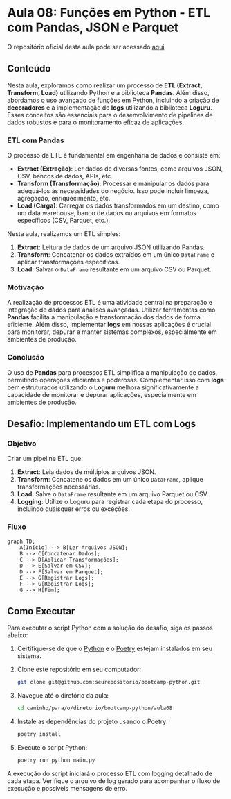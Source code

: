 # Aula 08: Funções em Python - ETL com Pandas, JSON e Parquet

O repositório oficial desta aula pode ser acessado [aqui](https://github.com/lvgalvao/data-engineering-roadmap/tree/main/Bootcamp%20-%20Python%20para%20dados/aula08).

## Conteúdo

Nesta aula, exploramos como realizar um processo de **ETL (Extract, Transform, Load)** utilizando Python e a biblioteca **Pandas**. Além disso, abordamos o uso avançado de funções em Python, incluindo a criação de **decoradores** e a implementação de **logs** utilizando a biblioteca **Loguru**. Esses conceitos são essenciais para o desenvolvimento de pipelines de dados robustos e para o monitoramento eficaz de aplicações.

### ETL com Pandas

O processo de ETL é fundamental em engenharia de dados e consiste em:

- **Extract (Extração)**: Ler dados de diversas fontes, como arquivos JSON, CSV, bancos de dados, APIs, etc.
- **Transform (Transformação)**: Processar e manipular os dados para adequá-los às necessidades do negócio. Isso pode incluir limpeza, agregação, enriquecimento, etc.
- **Load (Carga)**: Carregar os dados transformados em um destino, como um data warehouse, banco de dados ou arquivos em formatos específicos (CSV, Parquet, etc.).

Nesta aula, realizamos um ETL simples:

1. **Extract**: Leitura de dados de um arquivo JSON utilizando Pandas.
2. **Transform**: Concatenar os dados extraídos em um único `DataFrame` e aplicar transformações específicas.
3. **Load**: Salvar o `DataFrame` resultante em um arquivo CSV ou Parquet.

### Motivação

A realização de processos ETL é uma atividade central na preparação e integração de dados para análises avançadas. Utilizar ferramentas como **Pandas** facilita a manipulação e transformação dos dados de forma eficiente. Além disso, implementar **logs** em nossas aplicações é crucial para monitorar, depurar e manter sistemas complexos, especialmente em ambientes de produção.

### Conclusão

O uso de **Pandas** para processos ETL simplifica a manipulação de dados, permitindo operações eficientes e poderosas. Complementar isso com **logs** bem estruturados utilizando o **Loguru** melhora significativamente a capacidade de monitorar e depurar aplicações, especialmente em ambientes de produção.

## Desafio: Implementando um ETL com Logs

### Objetivo

Criar um pipeline ETL que:

1. **Extract**: Leia dados de múltiplos arquivos JSON.
2. **Transform**: Concatene os dados em um único `DataFrame`, aplique transformações necessárias.
3. **Load**: Salve o `DataFrame` resultante em um arquivo Parquet ou CSV.
4. **Logging**: Utilize o Loguru para registrar cada etapa do processo, incluindo quaisquer erros ou exceções.

### Fluxo

```mermaid
graph TD;
    A[Início] --> B[Ler Arquivos JSON];
    B --> C[Concatenar Dados];
    C --> D[Aplicar Transformações];
    D --> E[Salvar em CSV];
    D --> F[Salvar em Parquet];
    E --> G[Registrar Logs];
    F --> G[Registrar Logs];
    G --> H[Fim];
```

## Como Executar

Para executar o script Python com a solução do desafio, siga os passos abaixo:

1. Certifique-se de que o [Python](https://www.python.org/) e o [Poetry](https://python-poetry.org/docs/#installation) estejam instalados em seu sistema.
2. Clone este repositório em seu computador:

   ```sh
   git clone git@github.com:seurepositorio/bootcamp-python.git
   ```

3. Navegue até o diretório da aula:

   ```sh
   cd caminho/para/o/diretorio/bootcamp-python/aula08
   ```

4. Instale as dependências do projeto usando o Poetry:

   ```sh
   poetry install
   ```

5. Execute o script Python:

   ```sh
   poetry run python main.py
   ```

A execução do script iniciará o processo ETL com logging detalhado de cada etapa. Verifique o arquivo de log gerado para acompanhar o fluxo de execução e possíveis mensagens de erro.